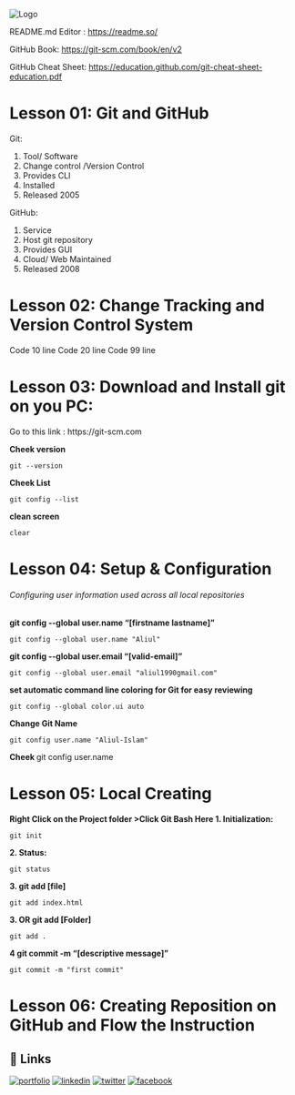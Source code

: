 ![Logo](https://1000logos.net/wp-content/uploads/2018/11/GitHub-logo-500x289.jpg)

README.md Editor : https://readme.so/

GitHub Book: https://git-scm.com/book/en/v2

GitHub Cheat Sheet: https://education.github.com/git-cheat-sheet-education.pdf


<h1>Lesson 01: Git and GitHub</h1>

Git:
1. Tool/ Software
2. Change control /Version Control
3. Provides CLI
4. Installed
5. Released 2005

GitHub:
1. Service
2. Host git repository
3. Provides GUI
4. Cloud/ Web Maintained
5. Released 2008

<h1>Lesson 02: Change Tracking and Version Control System</h1>

Code 10 line
Code 20 line
Code 99 line

<h1>Lesson 03: Download and Install git on you PC: </h1>
Go to this link : https://git-scm.com

<b>Cheek version</b>

	git --version
<b>Cheek List</b>

	git config --list
<b>clean screen</b>

	clear

<h1>Lesson 04: Setup & Configuration</h1>
<h6>Configuring user information used across all local repositories</h6>
<b>git config --global user.name “[firstname lastname]”</b>
	
	git config --global user.name "Aliul"
<b>git config --global user.email “[valid-email]”</b>
	
	git config --global user.email "aliul1990gmail.com"
<b>set automatic command line coloring for Git for easy reviewing</b>

	git config --global color.ui auto

<b>Change Git Name</b>

	git config user.name "Aliul-Islam"

		
<b>Cheek </b>
	git config user.name
<h1>Lesson 05: Local Creating</h1>
<b>Right Click on the Project folder >Click Git Bash Here </b>
<b>1. Initialization:</b>

	git init
<b>2. Status:</b>

	git status
<b>3. git add [file]</b>

	git add index.html
<b>3. OR git add [Folder]</b>

	git add .
<b> 4 git commit -m “[descriptive message]”</b>

	git commit -m "first commit"
<h1>Lesson 06: Creating Reposition on GitHub and Flow the Instruction</h1>


## 🔗 Links
[![portfolio](https://img.shields.io/badge/my_portfolio-000?style=for-the-badge&logo=ko-fi&logoColor=white)](https://sajedanetwork.com/aliul/)
[![linkedin](https://img.shields.io/badge/linkedin-0A66C2?style=for-the-badge&logo=linkedin&logoColor=white)](https://www.linkedin.com/in/aliul19900)
[![twitter](https://img.shields.io/badge/twitter-1DA1F2?style=for-the-badge&logo=twitter&logoColor=white)](https://twitter.com/aliul1990)
[![facebook](https://img.shields.io/badge/facebook-0A66C2?style=for-the-badge&logo=facebook&logoColor=white)](https://facebook.com/aliul1990)



